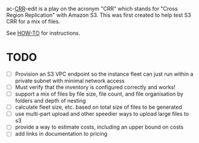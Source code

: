 ac-[CRR](http://docs.aws.amazon.com/AmazonS3/latest/dev/crr.html)-edit is a play on the acronym "CRR" which stands for "Cross Region Replication" with Amazon S3. This was first created to help test S3 CRR for a mix of files.

See [HOW-TO](HOW-TO.md) for instructions.

TODO
====

- [ ] Provision an S3 VPC endpoint so the instance fleet can just run within a private subnet with minimal network access
- [ ] Must verify that the inventory is configured correctly and works!
- [ ] support a mix of files by file size, file count, and file organisation by folders and depth of nesting
- [ ] calculate fleet size, etc. based on total size of files to be generated
- [ ] use multi-part upload and other speedier ways to upload large files to s3
- [ ] provide a way to estimate costs, including an upper bound on costs
- [ ] add links in documentation to pricing
